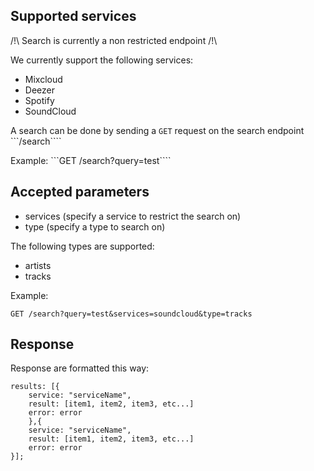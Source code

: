 ## Supported services

/!\ Search is currently a non restricted endpoint /!\

We currently support the following services:
* Mixcloud
* Deezer
* Spotify
* SoundCloud

A search can be done by sending a ```GET``` request on the search endpoint ```/search````

Example:
```GET /search?query=test````

## Accepted parameters

* services (specify a service to restrict the search on)
* type (specify a type to search on)

The following types are supported:

* artists
* tracks

Example:

```GET /search?query=test&services=soundcloud&type=tracks```

## Response

Response are formatted this way:

```
results: [{
    service: "serviceName",
    result: [item1, item2, item3, etc...]
    error: error
    },{
    service: "serviceName",
    result: [item1, item2, item3, etc...]
    error: error
}];
```